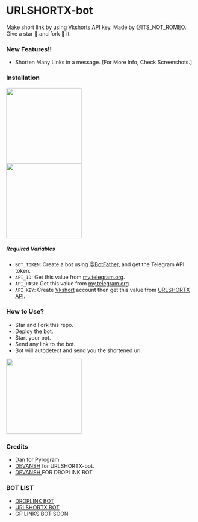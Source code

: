# URLSHORTX-bot
Make short link by using [Vkshorts](https://vkshort.in) API key. Made by @ITS_NOT_ROMEO. Give a star 🌟 and fork 🍴 it.

### New Features!!

* Shorten Many Links in a message. [For More Info, Check Screenshots.]


### Installation

<p><a href="https://heroku.com/deploy?template=https://github.com/yourpapa11/LINK-SHORTER"> <img src="https://img.shields.io/badge/Deploy%20To%20Heroku-blueviolet?style=for-the-badge&logo=heroku" width="200"/></a><br/>
<a href="https://railway.app/new/template?template=https://github.com/Devansh20055/LINK-SHORTER&envs=API_KEY%2CAPI_HASH%2CAPI_ID%2CBOT_TOKEN"><img src="https://img.shields.io/badge/Deploy%20To%20Railway-purple?style=for-the-badge&logo=railway" width="200"/></a></p>

##### Required Variables

* `BOT_TOKEN`: Create a bot using [@BotFather](https://t.me/BotFather), and get the Telegram API token.
* `API_ID`: Get this value from [my.telegram.org](https://my.telegram.org/apps).
* `API_HASH`: Get this value from [my.telegram.org](https://my.telegram.org/apps).
* `API_KEY`: Create [Vkshort](https://Vkshort.in) account then get this value from [URLSHORTX API](https://vkshort.in/member/tools/api).

### How to Use?

* Star and Fork this repo.
* Deploy the bot.
* Start your bot.
* Send any link to the bot.
* Bot will autodetect and send you the shortened url.

<a href="https://github.com/yourpapa11/LINK-SHORTER/screenshots/"><img src="https://img.shields.io/badge/See%20Screenshots-white?style=for-the-badge&logo=telegram" width="200"/></a>

### Credits

* <a href="https://github.com/delivrance">Dan</a> for Pyrogram
* <a href="https://github.com/yourpapa11/LINK-SHORTER">DEVANSH</a> for URLSHORTX-bot.
* <a href ="https://github.com/yourpapa11/droplink-convertor"> DEVANSH  </a> FOR DROPLINK BOT 

### BOT LIST 

* <a href ="https://github.com/yourpapa11/droplink-convertor">DROPLINK BOT </a>
* <a href="https://github.com/yourpapa11/LINK-SHORTER">URLSHORTX BOT</a> 
* GP LINKS BOT SOON 
